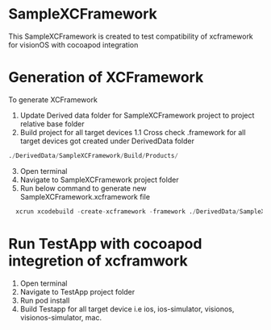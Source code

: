 # SampleXCFramework
This SampleXCFramework is created to test compatibility of xcframework for visionOS with cocoapod integration

# Generation of XCFramework
To generate XCFramework
1. Update Derived data folder for SampleXCFramework project to project relative base folder 
2. Build project for all target devices 
  1.1 Cross check .framework for all target devices got created under DerivedData folder
  ```python
  ./DerivedData/SampleXCFramework/Build/Products/
  ```
3. Open terminal 
4. Navigate to SampleXCFramework project folder
5. Run below command to generate new SampleXCFramework.xcframework file
```python
  xcrun xcodebuild -create-xcframework -framework ./DerivedData/SampleXCFramework/Build/Products/Debug-iphoneos/SampleXCFramework.framework -framework ./DerivedData/SampleXCFramework/Build/Products/Debug-iphonesimulator/SampleXCFramework.framework -framework  ./DerivedData/SampleXCFramework/Build/Products/Debug-xros/SampleXCFramework.framework -framework  ./DerivedData/SampleXCFramework/Build/Products/Debug-xrsimulator/SampleXCFramework.framework -framework  ./DerivedData/SampleXCFramework/Build/Products/Debug/SampleXCFramework.framework -output ./xcframeworks/SampleXCFramework.xcframework
```
 
 # Run TestApp with cocoapod integretion of xcframwork
 1. Open terminal 
 2. Navigate to TestApp project folder
 3. Run pod install
 4. Build Testapp for all target device i.e ios, ios-simulator, visionos, visionos-simulator, mac.

